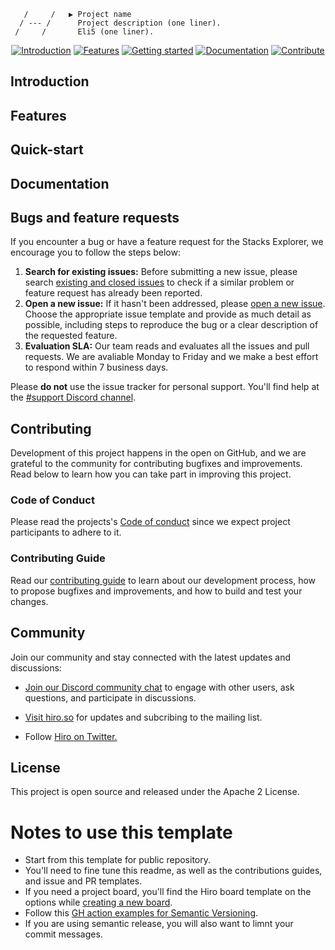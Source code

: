        /     /   ▶ Project name   
      / --- /      Project description (one liner).
     /     /       Eli5 (one liner).

<div align="center">

[![Introduction](https://img.shields.io/badge/%23-%20Introduction%20-orange?labelColor=gray)](#Introduction)
[![Features](https://img.shields.io/badge/%23-Features-orange?labelColor=gray)](#Features)
[![Getting started](https://img.shields.io/badge/%23-Quick%20Start-orange?labelColor=gray)](#Quick-start)
[![Documentation](https://img.shields.io/badge/%23-Documentation-orange?labelColor=gray)](#Documentation)
[![Contribute](https://img.shields.io/badge/%23-Contribute-orange?labelColor=gray)](#Contribute)

</div>


## Introduction

## Features

## Quick-start

## Documentation

## Bugs and feature requests

If you encounter a bug or have a feature request for the Stacks Explorer, we encourage you to follow the steps below:

 1. **Search for existing issues:** Before submitting a new issue, please search [existing and closed issues](https://github.com/hirosystems/.github/issues) to check if a similar problem or feature request has already been reported.
 1. **Open a new issue:** If it hasn't been addressed, please [open a new issue](https://github.com/hirosystems/.github/issues/new/choose). Choose the appropriate issue template and provide as much detail as possible, including steps to reproduce the bug or a clear description of the requested feature.
 1. **Evaluation SLA:** Our team reads and evaluates all the issues and pull requests. We are avaliable Monday to Friday and we make a best effort to respond within 7 business days.

Please **do not** use the issue tracker for personal support. You'll find help at the [#support Discord channel](https://discord.gg/SK3DxdsP).


## Contributing

Development of this project happens in the open on GitHub, and we are grateful to the community for contributing bugfixes and improvements. Read below to learn how you can take part in improving this project.

### Code of Conduct
Please read the projects's [Code of conduct](https://github.com/hirosystems/.github/blob/main/CODE_OF_CONDUCT.md) since we expect project participants to adhere to it. 

### Contributing Guide
Read our [contributing guide](https://github.com/hirosystems/.github/blob/main/.github/CONTRIBUTING.md) to learn about our development process, how to propose bugfixes and improvements, and how to build and test your changes.


## Community

Join our community and stay connected with the latest updates and discussions:

- [Join our Discord community chat](https://discord.gg/ZQR6cyZC) to engage with other users, ask questions, and participate in discussions.

- [Visit hiro.so](https://www.hiro.so/) for updates and subcribing to the mailing list.

- Follow [Hiro on Twitter.](https://twitter.com/hirosystems)

## License

This project is open source and released under the Apache 2 License.

# Notes to use this template

- Start from this template for public repository.
- You'll need to fine tune this readme, as well as the contributions guides, and issue and PR templates.
- If you need a project board, you'll find the Hiro board template on the options while [creating a new board](https://github.com/orgs/hirosystems/projects).
- Follow this [GH action examples for Semantic Versioning](https://github.com/hirosystems/gh-actions-example).
- If you are using semantic release, you will also want to limnt your commit messages.
